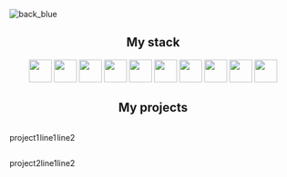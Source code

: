 
![back_blue](https://github.com/elen-jagger/elen-jagger/assets/86792831/67e12dcb-26cb-43ad-9992-4a8ae79c3035)
<!--
```swift
const AboutMe {
    name: "Elena",
    profession: "Frontend Developer",
    techStack: ["React.js", "JavaScript", "TypeScript", "HTML", "CSS", "SASS", "Material UI", "Jest", "Phaser"],
    background: ["Senior Researcher in Oncology", "PhD in Medicine"],
    languages: {
                english: "C1",
                russian: "native",
                polish: "B1-B2",
               },
    mission: ["integrate cutting-edge technology with medicine", "have fun"],
}
```-->
<h2 align="center">My stack</h2>
<p align="center">
    <img height="40px" src="https://readme-components.vercel.app/api?component=logo&fill=001443&logo=react&svgfill=15d8fe">
    <img height="40px"  src="https://readme-components.vercel.app/api?component=logo&fill=001443&logo=typescript&svgfill=2d79c7">
    <img height="40px"  src="https://readme-components.vercel.app/api?component=logo&fill=001443&logo=javascript&svgfill=f6df1c">
    <img height="40px"  src="https://readme-components.vercel.app/api?component=logo&fill=001443&logo=html5&svgfill=f06629">
    <img height="40px" src="https://readme-components.vercel.app/api?component=logo&fill=001443&logo=css3&svgfill=15d8fe">
    <img height="40px"  src="https://readme-components.vercel.app/api?component=logo&fill=001443&logo=sass&svgfill=cd6799">
    <img height="40px" src="https://readme-components.vercel.app/api?component=logo&fill=001443&logo=🌈&desc=MaterialUI">
    <img height="40px"  src="https://readme-components.vercel.app/api?component=logo&fill=001443&logo=node.js&svgfill=659b60">
    <img height="40px"  src="https://readme-components.vercel.app/api?component=logo&fill=001443&logo=github&svgfill=f6df1c">
    <img height="40px" src="https://readme-components.vercel.app/api?component=logo&fill=001443&logo=🚀&desc=Phaser">
</p>
<h2 align="center">My projects</h2>
<div style="display: flex; flex-direction: row; justify-content: space-between;">
    <div>
      <img src="css_selectors.jpg" alt="">
      <div style="display: flex; flex-direction: row; justify-content: space-between;">
        <p>project1</p>
        <p>line1</p>
        <p>line2</p>
      </div>
    <div>
      <img src="virtual_kb.jpg" alt="">
      <div style="display: flex; flex-direction: row; justify-content: space-between;">
        <p>project2</p>
        <p>line1</p>
        <p>line2</p>
      </div>
    </div>
</div>

<!--
**elen-jagger/elen-jagger** is a ✨ _special_ ✨ repository because its `README.md` (this file) appears on your GitHub profile.

Here are some ideas to get you started:

- 🔭 I’m currently working on ...
- 🌱 I’m currently learning ...
- 👯 I’m looking to collaborate on ...
- 🤔 I’m looking for help with ...
- 💬 Ask me about ...
- 📫 How to reach me: ...
- 😄 Pronouns: ...
- ⚡ Fun fact: ...
-->
